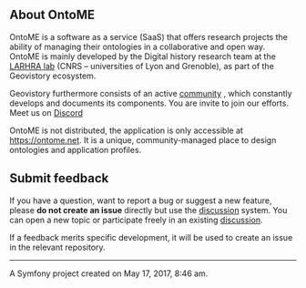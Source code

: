 ## About OntoME

OntoME is a software as a service (SaaS) that offers research projects the ability of managing their ontologies in a collaborative and open way. OntoME is mainly developed by the Digital history research team at the [LARHRA lab](https://larhra.fr) (CNRS – universities of Lyon and Grenoble), as part of the Geovistory ecosystem.

Geovistory furthermore consists of an active [community](https://www.geovistory.org/community) , which constantly develops and documents its components.
You are invite to join our efforts. Meet us on [Discord](https://discord.gg/pjcwjnruVb)

OntoME is not distributed, the application is only accessible at https://ontome.net. It is a unique, community-managed place to design ontologies and application profiles.

## Submit feedback

If you have a question, want to report a bug or suggest a new feature, please **do not create an issue** directly but use the [discussion](https://github.com/orgs/geovistory/discussions) system. You can open a new topic or participate freely in an existing [discussion](https://github.com/orgs/geovistory/discussions).

If a feedback merits specific development, it will be used to create an issue in the relevant repository.



---
A Symfony project created on May 17, 2017, 8:46 am.
